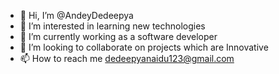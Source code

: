 - 👋 Hi, I’m @AndeyDedeepya
- 👀 I’m interested in learning new technologies
- 🌱 I’m currently working as a software developer
- 💞️ I’m looking to collaborate on projects which are Innovative
- 📫 How to reach me dedeepyanaidu123@gmail.com

<!---
AndeyDedeepya/AndeyDedeepya is a ✨ special ✨ repository because its `README.md` (this file) appears on your GitHub profile.
You can click the Preview link to take a look at your changes.
--->
